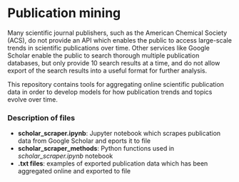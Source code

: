# Publication mining

Many scientific journal publishers, such as the American Chemical Society (ACS), do not provide an API which enables the public to access large-scale trends in scientific publications over time. Other services like Google Scholar enable the public to search thorough multiple publication databases, but only provide 10 search results at a time, and do not allow export of the search results into a useful format for further analysis.


This repository contains tools for aggregating online scientific publication data in order to develop models for how publication trends and topics evolve over time.

### Description of files
* **scholar_scraper.ipynb**: Jupyter notebook which scrapes publication data from Google Scholar and eports it to file
* **scholar_scraper_methods**: Python functions used in *scholar_scraper.ipynb* notebook
* **.txt files**: examples of exported publication data which has been aggregated online and exported to file
